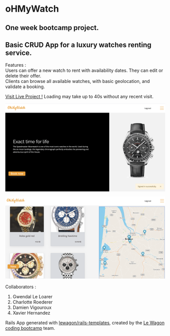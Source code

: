 # oHMyWatch

## One week bootcamp project.
## Basic CRUD App for a luxury watches renting service.

Features : <br/>
Users can offer a new watch to rent with availability dates. They can edit or delete their offer. <br/>
Clients can browse all available watches, with basic geolocation, and validate a booking.

[Visit Live Project !](https://mywatchesrent.herokuapp.com/)
Loading may take up to 40s without any recent visit.

![Logged-in Page](https://raw.githubusercontent.com/DamoVigo/ohmywatch/master/app/assets/images/watch1_screenshot.png)

![Watches#show](https://raw.githubusercontent.com/DamoVigo/ohmywatch/master/app/assets/images/watch2_screenshot.png)

Collaborators :
 1. Gwendal Le Loarer
 2. Charlotte Roederer
 3. Damien Vigouroux
 4. Xavier Hernandez

Rails App generated with [lewagon/rails-templates](https://github.com/lewagon/rails-templates), created by the [Le Wagon coding bootcamp](https://www.lewagon.com) team.
